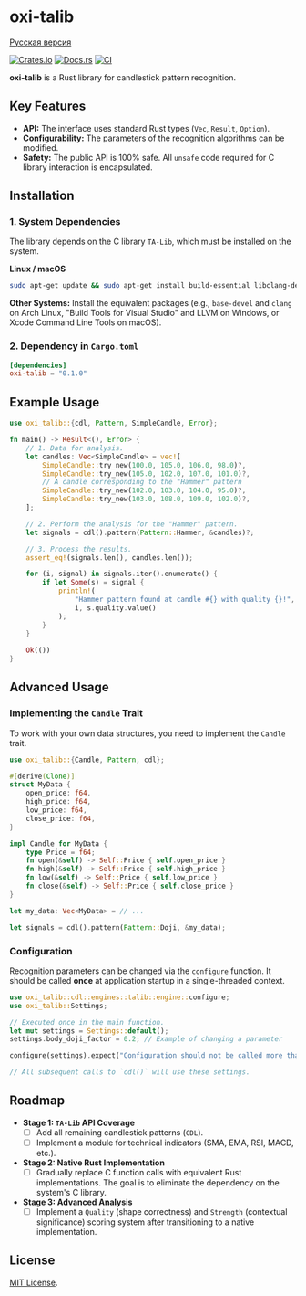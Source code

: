 # oxi-talib

[Русская версия](README.ru.md)

[![Crates.io](https://img.shields.io/crates/v/oxi-talib.svg)](https://crates.io/crates/oxi-talib)
[![Docs.rs](https://docs.rs/oxi-talib/badge.svg)](https://docs.rs/oxi-talib)
[![CI](https://github.com/sbooker/oxi-talib/actions/workflows/rust.yaml/badge.svg)](https://github.com/sbooker/oxi-talib/actions)

**oxi-talib** is a Rust library for candlestick pattern recognition.

## Key Features

*   **API:** The interface uses standard Rust types (`Vec`, `Result`, `Option`).
*   **Configurability:** The parameters of the recognition algorithms can be modified.
*   **Safety:** The public API is 100% safe. All `unsafe` code required for C library interaction is encapsulated.

## Installation

### 1. System Dependencies

The library depends on the C library `TA-Lib`, which must be installed on the system.

**Linux / macOS**
```bash
sudo apt-get update && sudo apt-get install build-essential libclang-dev
```

**Other Systems:**
Install the equivalent packages (e.g., `base-devel` and `clang` on Arch Linux, "Build Tools for Visual Studio" and LLVM on Windows, or Xcode Command Line Tools on macOS).

### 2. Dependency in `Cargo.toml`

```toml
[dependencies]
oxi-talib = "0.1.0"
```

## Example Usage

```rust
use oxi_talib::{cdl, Pattern, SimpleCandle, Error};

fn main() -> Result<(), Error> {
    // 1. Data for analysis.
    let candles: Vec<SimpleCandle> = vec![
        SimpleCandle::try_new(100.0, 105.0, 106.0, 98.0)?,
        SimpleCandle::try_new(105.0, 102.0, 107.0, 101.0)?,
        // A candle corresponding to the "Hammer" pattern
        SimpleCandle::try_new(102.0, 103.0, 104.0, 95.0)?,
        SimpleCandle::try_new(103.0, 108.0, 109.0, 102.0)?,
    ];

    // 2. Perform the analysis for the "Hammer" pattern.
    let signals = cdl().pattern(Pattern::Hammer, &candles)?;

    // 3. Process the results.
    assert_eq!(signals.len(), candles.len());

    for (i, signal) in signals.iter().enumerate() {
        if let Some(s) = signal {
            println!(
                "Hammer pattern found at candle #{} with quality {}!",
                i, s.quality.value()
            );
        }
    }
    
    Ok(())
}
```

## Advanced Usage

### Implementing the `Candle` Trait

To work with your own data structures, you need to implement the `Candle` trait.

```rust
use oxi_talib::{Candle, Pattern, cdl};

#[derive(Clone)]
struct MyData {
    open_price: f64,
    high_price: f64,
    low_price: f64,
    close_price: f64,
}

impl Candle for MyData {
    type Price = f64;
    fn open(&self) -> Self::Price { self.open_price }
    fn high(&self) -> Self::Price { self.high_price }
    fn low(&self) -> Self::Price { self.low_price }
    fn close(&self) -> Self::Price { self.close_price }
}

let my_data: Vec<MyData> = // ...

let signals = cdl().pattern(Pattern::Doji, &my_data);
```

### Configuration

Recognition parameters can be changed via the `configure` function. It should be called **once** at application startup in a single-threaded context.

```rust
use oxi_talib::cdl::engines::talib::engine::configure;
use oxi_talib::Settings;

// Executed once in the main function.
let mut settings = Settings::default();
settings.body_doji_factor = 0.2; // Example of changing a parameter

configure(settings).expect("Configuration should not be called more than once");

// All subsequent calls to `cdl()` will use these settings.
```

## Roadmap

*   **Stage 1: `TA-Lib` API Coverage**
    *   [ ] Add all remaining candlestick patterns (`CDL`).
    *   [ ] Implement a module for technical indicators (SMA, EMA, RSI, MACD, etc.).

*   **Stage 2: Native Rust Implementation**
    *   [ ] Gradually replace C function calls with equivalent Rust implementations. The goal is to eliminate the dependency on the system's C library.

*   **Stage 3: Advanced Analysis**
    *   [ ] Implement a `Quality` (shape correctness) and `Strength` (contextual significance) scoring system after transitioning to a native implementation.

## License

[MIT License](LICENSE).